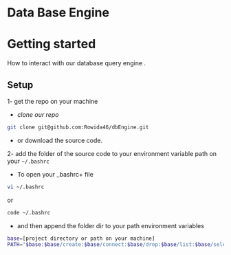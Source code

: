 # Data Base Engine


# Getting started

How to interact with our database query engine .

## Setup

1- get the repo on your machine 
  - _clone our repo_

  ```sh
  git clone git@github.com:Rowida46/dbEngine.git
  ```

  - or download the source code.
  
  2- add the folder of the source code to your environment variable path on your `~/.bashrc` 
  
  - To open your _bashrc+ file
  
  ```sh
  vi ~/.bashrc
  ```
  or
  
  ```sh
  code ~/.bashrc
  ```
  - and then append the folder dir to your path  environment variables
  
  ```sh
  base=[project directory or path on your machine]
  PATH="$base:$base/create:$base/connect:$base/drop:$base/list:$base/select:$base/update:$base/insert:$PATH"
  ```

